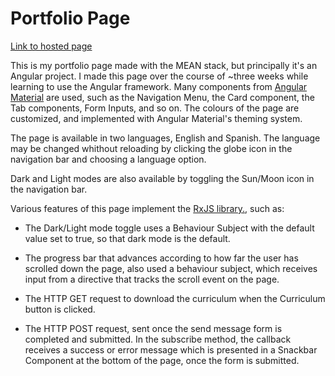 # Portfolio Page

[Link to hosted page](https://ngaritagoitia.herokuapp.com/)

This is my portfolio page made with the MEAN stack, but principally it's an Angular project. I made this page over the course of ~three weeks while learning to use the Angular framework. Many components from [Angular Material](https://material.angular.io/components/categories) are used, such as the Navigation Menu, the Card component, the Tab components, Form Inputs, and so on. The colours of the page are customized, and implemented with Angular Material's theming system.

The page is available in two languages, English and Spanish. The language may be changed whithout reloading by clicking the globe icon in the navigation bar and choosing a language option.

Dark and Light modes are also available by toggling the Sun/Moon icon in the navigation bar. 

Various features of this page implement the [RxJS library.](https://rxjs.dev/), such as:

- The Dark/Light mode toggle uses a Behaviour Subject with the default value set to true, so that dark mode is the default.

- The progress bar that advances according to how far the user has scrolled down the page, also used a behaviour subject, which receives input from a directive that tracks the scroll event on the page.

- The HTTP GET request to download the curriculum when the Curriculum button is clicked.

- The HTTP POST request, sent once the send message form is completed and submitted. In the subscribe method, the callback receives a success or error message which is presented in a Snackbar Component at the bottom of the page, once the form is submitted.



 
